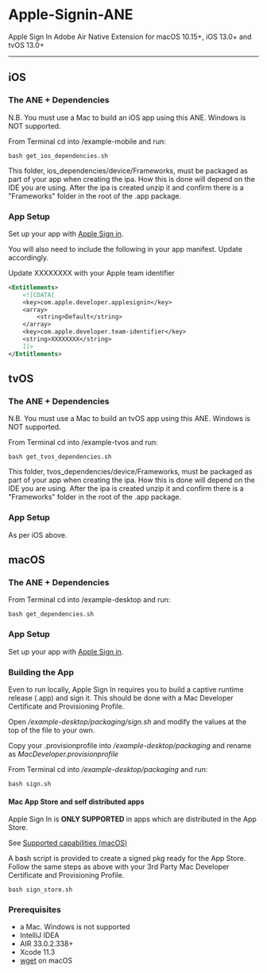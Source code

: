 # Apple-Signin-ANE 

Apple Sign In Adobe Air Native Extension for macOS 10.15+, iOS 13.0+ and tvOS 13.0+

-------------

## iOS

### The ANE + Dependencies

N.B. You must use a Mac to build an iOS app using this ANE. Windows is NOT supported.

From Terminal cd into /example-mobile and run:

```shell
bash get_ios_dependencies.sh
```
This folder, ios_dependencies/device/Frameworks, must be packaged as part of your app when creating the ipa. How this is done will depend on the IDE you are using.
After the ipa is created unzip it and confirm there is a "Frameworks" folder in the root of the .app package.

### App Setup

Set up your app with [Apple Sign in](https://help.apple.com/developer-account/?lang=en#/devde676e696).

You will also need to include the following in your app manifest. Update accordingly.

Update XXXXXXXX with your Apple team identifier

```xml
<Entitlements>
    <![CDATA[
    <key>com.apple.developer.applesignin</key>
    <array>
        <string>Default</string>
    </array>
    <key>com.apple.developer.team-identifier</key>
    <string>XXXXXXXX</string>
    ]]>
</Entitlements>
```

## tvOS

### The ANE + Dependencies

N.B. You must use a Mac to build an tvOS app using this ANE. Windows is NOT supported.

From Terminal cd into /example-tvos and run:

```shell
bash get_tvos_dependencies.sh
```

This folder, tvos_dependencies/device/Frameworks, must be packaged as part of your app when creating the ipa. How this is done will depend on the IDE you are using.
After the ipa is created unzip it and confirm there is a "Frameworks" folder in the root of the .app package.


### App Setup

As per iOS above.


## macOS

### The ANE + Dependencies

From Terminal cd into /example-desktop and run:

```shell
bash get_dependencies.sh
```

### App Setup

Set up your app with [Apple Sign in](https://help.apple.com/developer-account/?lang=en#/devde676e696).

### Building the App

Even to run locally, Apple Sign In requires you to build a captive runtime release (.app) and sign it. This should be done with a Mac Developer Certificate and Provisioning Profile.

Open */example-desktop/packaging/sign.sh* and modify the values at the top of the file to your own.

Copy your .provisionprofile into */example-desktop/packaging* and rename as *MacDeveloper.provisionprofile*

From Terminal cd into */example-desktop/packaging* and run:

```shell
bash sign.sh
```

#### Mac App Store and self distributed apps
Apple Sign In is **ONLY SUPPORTED** in apps which are distributed in the App Store.
 
See [Supported capabilities (macOS)](https://help.apple.com/developer-account/#/devadf555df9)

A bash script is provided to create a signed pkg ready for the App Store. Follow the same steps as above with your 3rd Party Mac Developer Certificate and Provisioning Profile.

```shell
bash sign_store.sh
```

### Prerequisites

* a Mac. Windows is not supported
* IntelliJ IDEA
* AIR 33.0.2.338+
* Xcode 11.3
* [wget](http://rudix.org/packages/wget.html) on macOS

